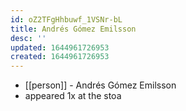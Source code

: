 ```yaml
---
id: oZ2TFgHhbuwf_1VSNr-bL
title: Andrés Gómez Emilsson
desc: ''
updated: 1644961726953
created: 1644961726953
---
```



- [[person]] - Andrés Gómez Emilsson
- appeared 1x at the stoa
